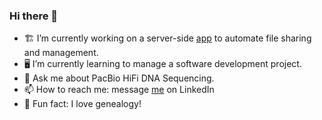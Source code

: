 ### Hi there 👋

- 🏗 I’m currently working on a server-side [app](https://github.com/byu-dnasc/smrtlink-share) to automate file sharing and management.
- 🖥 I’m currently learning to manage a software development project.
- 🧬 Ask me about PacBio HiFi DNA Sequencing.
- 📫 How to reach me: message [me](https://www.linkedin.com/in/ammon-knaupp/) on LinkedIn
- 🌳 Fun fact: I love genealogy!
